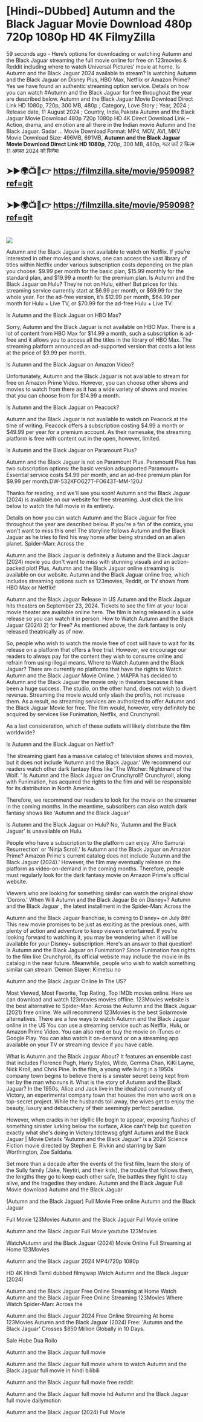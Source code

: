 # [Hindi~DUbbed] Autumn and the Black Jaguar Movie Download 480p 720p 1080p HD 4K FilmyZilla


59 seconds ago - Here’s options for downloading or watching Autumn and the Black Jaguar streaming the full movie online for free on 123movies & Reddit including where to watch Universal Pictures’ movie at home. Is Autumn and the Black Jaguar 2024 available to stream? Is watching Autumn and the Black Jaguar on Disney Plus, HBO Max, Netflix or Amazon Prime? Yes we have found an authentic streaming option service. Details on how you can watch #Autumn and the Black Jaguar for free throughout the year are described below. Autumn and the Black Jaguar Movie Download Direct Link HD 1080p, 720p, 300 MB, 480p ; Category, Love Story ; Year, 2024 ; Release date, 11 August 2024 ; Country, India,Pakista Autumn and the Black Jaguar Movie Download 480p 720p 1080p HD 4K Direct Download Link – Action, drama, and emotion are all there in the Indian movie Autumn and the Black Jaguar. Gadar ...
Movie Download Format: MP4, MOV, AVI, MKV
Movie Download Size: 496MB, 691MB, **Autumn and the Black Jaguar Movie Download Direct Link HD 1080p**, 720p, 300 MB, 480p, गदर पार्ट 2 फिल्म 11 अगस्त 2024 को सिनेमा

## ➤►🌍📺📱👉   https://filmzilla.site/movie/959098?ref=git

## ➤►🌍📺📱👉   https://filmzilla.site/movie/959098?ref=git

#

<img src="https://image.tmdb.org/t/p/w780//Ahn9zBmRImn0uJ17IuQugjywQZB.jpg" />

Autumn and the Black Jaguar is not available to watch on Netflix. If you’re interested in other movies and shows, one can access the vast library of titles within Netflix under various subscription costs depending on the plan you choose: $9.99 per month for the basic plan, $15.99 monthly for the standard plan, and $19.99 a month for the premium plan. Is Autumn and the Black Jaguar on Hulu? They’re not on Hulu, either! But prices for this streaming service currently start at $6.99 per month, or $69.99 for the whole year. For the ad-free version, it’s $12.99 per month, $64.99 per month for Hulu + Live TV, or $70.99 for the ad-free Hulu + Live TV.

Is Autumn and the Black Jaguar on HBO Max?

Sorry, Autumn and the Black Jaguar is not available on HBO Max. There is a lot of content from HBO Max for $14.99 a month, such a subscription is ad- free and it allows you to access all the titles in the library of HBO Max. The streaming platform announced an ad-supported version that costs a lot less at the price of $9.99 per month.

Is Autumn and the Black Jaguar on Amazon Video?

Unfortunately, Autumn and the Black Jaguar is not available to stream for free on Amazon Prime Video. However, you can choose other shows and movies to watch from there as it has a wide variety of shows and movies that you can choose from for $14.99 a month.

Is Autumn and the Black Jaguar on Peacock?

Autumn and the Black Jaguar is not available to watch on Peacock at the time of writing. Peacock offers a subscription costing $4.99 a month or $49.99 per year for a premium account. As their namesake, the streaming platform is free with content out in the open, however, limited.

Is Autumn and the Black Jaguar on Paramount Plus?

Autumn and the Black Jaguar is not on Paramount Plus. Paramount Plus has two subscription options: the basic version adsupported Paramount+ Essential service costs $4.99 per month, and an ad-free premium plan for $9.99 per month.DW-532KFO627T-FO643T-MM-120J

Thanks for reading, and we'll see you soon! Autumn and the Black Jaguar (2024) is available on our website for free streaming. Just click the link below to watch the full movie in its entirety.

Details on how you can watch Autumn and the Black Jaguar for free throughout the year are described below. If you're a fan of the comics, you won't want to miss this one! The storyline follows Autumn and the Black Jaguar as he tries to find his way home after being stranded on an alien planet. Spider-Man: Across the

Autumn and the Black Jaguar is definitely a Autumn and the Black Jaguar (2024) movie you don't want to miss with stunning visuals and an action-packed plot! Plus, Autumn and the Black Jaguar online streaming is available on our website. Autumn and the Black Jaguar online free, which includes streaming options such as 123movies, Reddit, or TV shows from HBO Max or Netflix!

Autumn and the Black Jaguar Release in US Autumn and the Black Jaguar hits theaters on September 23, 2024. Tickets to see the film at your local movie theater are available online here. The film is being released in a wide release so you can watch it in person. How to Watch Autumn and the Black Jaguar (2024) 2) for Free? As mentioned above, the dark fantasy is only released theatrically as of now.

So, people who wish to watch the movie free of cost will have to wait for its release on a platform that offers a free trial. However, we encourage our readers to always pay for the content they wish to consume online and refrain from using illegal means. Where to Watch Autumn and the Black Jaguar? There are currently no platforms that have the rights to Watch Autumn and the Black Jaguar Movie Online. ) MAPPA has decided to Autumn and the Black Jaguar the movie only in theaters because it has been a huge success. The studio, on the other hand, does not wish to divert revenue. Streaming the movie would only slash the profits, not increase them. As a result, no streaming services are authorized to offer Autumn and the Black Jaguar Movie for free. The film would, however, very definitely be acquired by services like Funimation, Netflix, and Crunchyroll.

As a last consideration, which of these outlets will likely distribute the film worldwide?

Is Autumn and the Black Jaguar on Netflix?

The streaming giant has a massive catalog of television shows and movies, but it does not include 'Autumn and the Black Jaguar.' We recommend our readers watch other dark fantasy films like 'The Witcher: Nightmare of the Wolf. ' Is Autumn and the Black Jaguar on Crunchyroll? Crunchyroll, along with Funimation, has acquired the rights to the film and will be responsible for its distribution in North America.

Therefore, we recommend our readers to look for the movie on the streamer in the coming months. In the meantime, subscribers can also watch dark fantasy shows like 'Autumn and the Black Jaguar'

Is Autumn and the Black Jaguar on Hulu? No, 'Autumn and the Black Jaguar' is unavailable on Hulu.

People who have a subscription to the platform can enjoy 'Afro Samurai Resurrection' or 'Ninja Scroll.' Is Autumn and the Black Jaguar on Amazon Prime? Amazon Prime's current catalog does not include 'Autumn and the Black Jaguar (2024).' However, the film may eventually release on the platform as video-on-demand in the coming months. Therefore, people must regularly look for the dark fantasy movie on Amazon Prime's official website.

Viewers who are looking for something similar can watch the original show 'Dororo.' When Will Autumn and the Black Jaguar Be on Disney+? Autumn and the Black Jaguar , the latest installment in the Spider-Man: Across the

Autumn and the Black Jaguar franchise, is coming to Disney+ on July 8th! This new movie promises to be just as exciting as the previous ones, with plenty of action and adventure to keep viewers entertained. If you're looking forward to watching it, you may be wondering when it will be available for your Disney+ subscription. Here's an answer to that question! Is Autumn and the Black Jaguar on Funimation? Since Funimation has rights to the film like Crunchyroll, its official website may include the movie in its catalog in the near future. Meanwhile, people who wish to watch something similar can stream 'Demon Slayer: Kimetsu no

Autumn and the Black Jaguar Online In The US?

Most Viewed, Most Favorite, Top Rating, Top IMDb movies online. Here we can download and watch 123movies movies offline. 123Movies website is the best alternative to Spider-Man: Across the Autumn and the Black Jaguar (2021) free online. We will recommend 123Movies is the best Solarmovie alternatives. There are a few ways to watch Autumn and the Black Jaguar online in the US You can use a streaming service such as Netflix, Hulu, or Amazon Prime Video. You can also rent or buy the movie on iTunes or Google Play. You can also watch it on-demand or on a streaming app available on your TV or streaming device if you have cable.

What is Autumn and the Black Jaguar About? It features an ensemble cast that includes Florence Pugh, Harry Styles, Wilde, Gemma Chan, KiKi Layne, Nick Kroll, and Chris Pine. In the film, a young wife living in a 1950s company town begins to believe there is a sinister secret being kept from her by the man who runs it. What is the story of Autumn and the Black Jaguar? In the 1950s, Alice and Jack live in the idealized community of Victory, an experimental company town that houses the men who work on a top-secret project. While the husbands toil away, the wives get to enjoy the beauty, luxury and debauchery of their seemingly perfect paradise.

However, when cracks in her idyllic life begin to appear, exposing flashes of something sinister lurking below the surface, Alice can't help but question exactly what she's doing in Victory.tdctewsg gfghf Autumn and the Black Jaguar | Movie Details "Autumn and the Black Jaguar" is a 2024 Science Fiction movie directed by Stephen E. Rivkin and starring by Sam Worthington, Zoe Saldaña.

Set more than a decade after the events of the first film, learn the story of the Sully family (Jake, Neytiri, and their kids), the trouble that follows them, the lengths they go to keep each other safe, the battles they fight to stay alive, and the tragedies they endure. Autumn and the Black Jaguar Full Movie download Autumn and the Black Jaguar

(Autumn and the Black Jaguar) Full Movie Free online Autumn and the Black Jaguar

Full Movie 123Movies Autumn and the Black Jaguar Full Movie online

Autumn and the Black Jaguar Full Movie youtube 123Movies

WatchAutumn and the Black Jaguar (2024) Movie Online Full Streaming at Home 123Movies

Autumn and the Black Jaguar 2024 MP4/720p 1080p

HD 4K Hindi Tamil dubbed filmywap Watch Autumn and the Black Jaguar (2024)

Autumn and the Black Jaguar Free Online Streaming at Home Watch Autumn and the Black Jaguar Free Online Streaming 123Movies Where Watch Spider-Man: Across the

Autumn and the Black Jaguar 2024 Free Online Streaming At home 123Movies Autumn and the Black Jaguar (2024) Free: 'Autumn and the Black Jaguar' Crosses $850 Million Globally in 10 Days.

Sale Hobe Dua Roilo

Autumn and the Black Jaguar full movie

Autumn and the Black Jaguar full movie where to watch Autumn and the Black Jaguar full movie in hindi bilibili

Autumn and the Black Jaguar full movie free reddit

Autumn and the Black Jaguar full movie hd Autumn and the Black Jaguar full movie dailymotion

Autumn and the Black Jaguar (2024) Full Movie